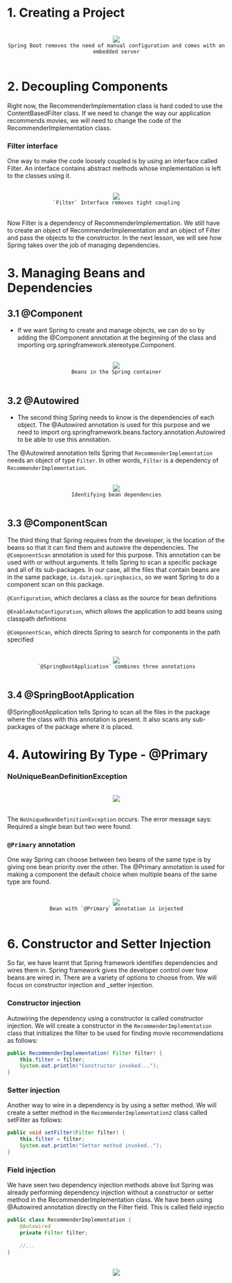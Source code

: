 # 1. Creating a Project

<br>
<div align="center">
	<img src="../img/boot.png">
	<br>
	<code>Spring Boot removes the need of manual configuration and comes with an embedded server</code>
</div>
<br>

# 2. Decoupling Components

Right now, the RecommenderImplementation class is hard coded to use the ContentBasedFilter class. If we need to change the way our application recommends movies, we will need to change the code of the RecommenderImplementation class.

### Filter interface

One way to make the code loosely coupled is by using an interface called Filter. An interface contains abstract methods whose implementation is left to the classes using it.


<br>
<div align="center">
	<img src="../img/filter.png">
	<br>
	<code>`Filter` Interface removes tight coupling</code>
</div>
<br>

Now Filter is a dependency of RecommenderImplementation. We still have to create an object of RecommenderImplementation and an object of Filter and pass the objects to the constructor. In the next lesson, we will see how Spring takes over the job of managing dependencies.

# 3. Managing Beans and Dependencies

## 3.1 @Component

* If we want Spring to create and manage objects, we can do so by adding the @Component annotation at the beginning of the class and importing org.springframework.stereotype.Component.

<br>
<div align="center">
	<img src="../img/beans.png">
	<br>
	<code>Beans in the Spring container</code>
</div>
<br>

## 3.2 @Autowired

* The second thing Spring needs to know is the dependencies of each object. The @Autowired annotation is used for this purpose and we need to import org.springframework.beans.factory.annotation.Autowired to be able to use this annotation.


The @Autowired annotation tells Spring that `RecommenderImplementation` needs an object of type `Filter`. In other words, `Filter` is a dependency of `RecommenderImplementation`.

<br>
<div align="center">
	<img src="../img/Identifyingbeandependencies.png">
	<br>
	<code>Identifying bean dependencies</code>
</div>
<br>

## 3.3 @ComponentScan

The third thing that Spring requires from the developer, is the location of the beans so that it can find them and autowire the dependencies. The `@ComponentScan` annotation is used for this purpose. This annotation can be used with or without arguments. It tells Spring to scan a specific package and all of its sub-packages. In our case, all the files that contain beans are in the same package, `io.datajek.springbasics`, so we want Spring to do a component scan on this package.

`@Configuration`, which declares a class as the source for bean definitions

`@EnableAutoConfiguration`, which allows the application to add beans using classpath definitions

`@ComponentScan`, which directs Spring to search for components in the path specified


<br>
<div align="center">
	<img src="../img/bootapp.png">
	<br>
	<code>`@SpringBootApplication` combines three annotations</code>
</div>
<br>

## 3.4 @SpringBootApplication

@SpringBootApplication tells Spring to scan all the files in the package where the class with this annotation is present. It also scans any sub-packages of the package where it is placed.

# 4. Autowiring By Type - @Primary

### NoUniqueBeanDefinitionException

<br>
<div align="center">
	<img src="../img/nonbean.png">
</div>
<br>

The `NoUniqueBeanDefinitionException` occurs. The error message says: Required a single bean but two were found.


### `@Primary` annotation

One way Spring can choose between two beans of the same type is by giving one bean priority over the other. The @Primary annotation is used for making a component the default choice when multiple beans of the same type are found.



<br>
<div align="center">
	<img src="../img/primary.png">
	<br>
	<code>Bean with `@Primary` annotation is injected</code>
</div>
<br>


# 6. Constructor and Setter Injection

So far, we have learnt that Spring framework identifies dependencies and wires them in. Spring framework gives the developer control over how beans are wired in. There are a variety of options to choose from. We will focus on constructor injection and _setter injection.

### Constructor injection

Autowiring the dependency using a constructor is called constructor injection. We will create a constructor in the `RecommenderImplementation` class that initializes the filter to be used for finding movie recommendations as follows:

```java
public RecommenderImplementation( Filter filter) {
    this.filter = filter;
    System.out.println("Constructor invoked...");
}
```

### Setter injection

Another way to wire in a dependency is by using a setter method. We will create a setter method in the `RecommenderImplementation2` class called setFilter as follows:

```java
public void setFilter(Filter filter) {
    this.filter = filter;
    System.out.println("Setter method invoked..");
}
```

### Field injection

We have seen two dependency injection methods above but Spring was already performing dependency injection without a constructor or setter method in the RecommenderImplementation class. We have been using @Autowired annotation directly on the Filter field. This is called field injectio

```java
public class RecommenderImplementation {
    @Autowired
    private Filter filter;
    
    //...    
}
```


<br>
<div align="center">
	<img src="../img/injections.png">
</div>
<br>



































































